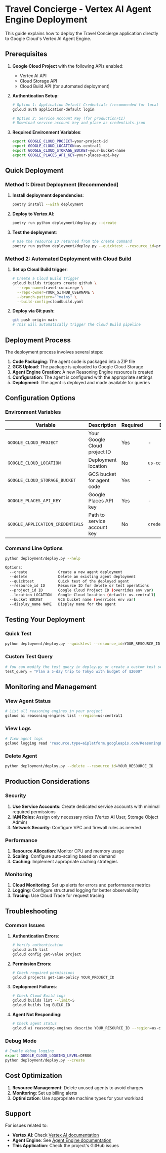 # Travel Concierge - Vertex AI Agent Engine Deployment

This guide explains how to deploy the Travel Concierge application directly to Google Cloud's Vertex AI Agent Engine.

## Prerequisites

1. **Google Cloud Project** with the following APIs enabled:
   - Vertex AI API
   - Cloud Storage API
   - Cloud Build API (for automated deployment)

2. **Authentication Setup**:
   ```bash
   # Option 1: Application Default Credentials (recommended for local development)
   gcloud auth application-default login
   
   # Option 2: Service Account Key (for production/CI)
   # Download service account key and place as credentials.json
   ```

3. **Required Environment Variables**:
   ```bash
   export GOOGLE_CLOUD_PROJECT=your-project-id
   export GOOGLE_CLOUD_LOCATION=us-central1
   export GOOGLE_CLOUD_STORAGE_BUCKET=your-bucket-name
   export GOOGLE_PLACES_API_KEY=your-places-api-key
   ```

## Quick Deployment

### Method 1: Direct Deployment (Recommended)

1. **Install deployment dependencies**:
   ```bash
   poetry install --with deployment
   ```

2. **Deploy to Vertex AI**:
   ```bash
   poetry run python deployment/deploy.py --create
   ```

3. **Test the deployment**:
   ```bash
   # Use the resource ID returned from the create command
   poetry run python deployment/deploy.py --quicktest --resource_id=projects/YOUR_PROJECT/locations/us-central1/reasoningEngines/AGENT_ID
   ```

### Method 2: Automated Deployment with Cloud Build

1. **Set up Cloud Build trigger**:
   ```bash
   # Create a Cloud Build trigger
   gcloud builds triggers create github \
     --repo-name=travel-concierge \
     --repo-owner=YOUR_GITHUB_USERNAME \
     --branch-pattern="^main$" \
     --build-config=cloudbuild.yaml
   ```

2. **Deploy via Git push**:
   ```bash
   git push origin main
   # This will automatically trigger the Cloud Build pipeline
   ```

## Deployment Process

The deployment process involves several steps:

1. **Code Packaging**: The agent code is packaged into a ZIP file
2. **GCS Upload**: The package is uploaded to Google Cloud Storage
3. **Agent Engine Creation**: A new Reasoning Engine resource is created
4. **Configuration**: The agent is configured with the appropriate settings
5. **Deployment**: The agent is deployed and made available for queries

## Configuration Options

### Environment Variables

| Variable | Description | Required | Default |
|----------|-------------|----------|---------|
| `GOOGLE_CLOUD_PROJECT` | Your Google Cloud project ID | Yes | - |
| `GOOGLE_CLOUD_LOCATION` | Deployment location | No | `us-central1` |
| `GOOGLE_CLOUD_STORAGE_BUCKET` | GCS bucket for agent code | Yes | - |
| `GOOGLE_PLACES_API_KEY` | Google Places API key | Yes | - |
| `GOOGLE_APPLICATION_CREDENTIALS` | Path to service account key | No | `credentials.json` |

### Command Line Options

```bash
python deployment/deploy.py --help

Options:
  --create              Create a new agent deployment
  --delete              Delete an existing agent deployment
  --quicktest           Quick test of the deployed agent
  --resource_id ID      Resource ID for delete or test operations
  --project_id ID       Google Cloud Project ID (overrides env var)
  --location LOCATION   Google Cloud location (default: us-central1)
  --bucket BUCKET       GCS bucket name (overrides env var)
  --display_name NAME   Display name for the agent
```

## Testing Your Deployment

### Quick Test
```bash
python deployment/deploy.py --quicktest --resource_id=YOUR_RESOURCE_ID
```

### Custom Test Query
```python
# You can modify the test query in deploy.py or create a custom test script
test_query = "Plan a 5-day trip to Tokyo with budget of $2000"
```

## Monitoring and Management

### View Agent Status
```bash
# List all reasoning engines in your project
gcloud ai reasoning-engines list --region=us-central1
```

### View Logs
```bash
# View agent logs
gcloud logging read "resource.type=aiplatform.googleapis.com/ReasoningEngine" --limit=50
```

### Delete Agent
```bash
python deployment/deploy.py --delete --resource_id=YOUR_RESOURCE_ID
```

## Production Considerations

### Security
1. **Use Service Accounts**: Create dedicated service accounts with minimal required permissions
2. **IAM Roles**: Assign only necessary roles (Vertex AI User, Storage Object Admin)
3. **Network Security**: Configure VPC and firewall rules as needed

### Performance
1. **Resource Allocation**: Monitor CPU and memory usage
2. **Scaling**: Configure auto-scaling based on demand
3. **Caching**: Implement appropriate caching strategies

### Monitoring
1. **Cloud Monitoring**: Set up alerts for errors and performance metrics
2. **Logging**: Configure structured logging for better observability
3. **Tracing**: Use Cloud Trace for request tracing

## Troubleshooting

### Common Issues

1. **Authentication Errors**:
   ```bash
   # Verify authentication
   gcloud auth list
   gcloud config get-value project
   ```

2. **Permission Errors**:
   ```bash
   # Check required permissions
   gcloud projects get-iam-policy YOUR_PROJECT_ID
   ```

3. **Deployment Failures**:
   ```bash
   # Check Cloud Build logs
   gcloud builds list --limit=5
   gcloud builds log BUILD_ID
   ```

4. **Agent Not Responding**:
   ```bash
   # Check agent status
   gcloud ai reasoning-engines describe YOUR_RESOURCE_ID --region=us-central1
   ```

### Debug Mode
```bash
# Enable debug logging
export GOOGLE_CLOUD_LOGGING_LEVEL=DEBUG
python deployment/deploy.py --create
```

## Cost Optimization

1. **Resource Management**: Delete unused agents to avoid charges
2. **Monitoring**: Set up billing alerts
3. **Optimization**: Use appropriate machine types for your workload

## Support

For issues related to:
- **Vertex AI**: Check [Vertex AI documentation](https://cloud.google.com/vertex-ai/docs)
- **Agent Engine**: See [Agent Engine documentation](https://cloud.google.com/vertex-ai/docs/agent-builder/agent-engine)
- **This Application**: Check the project's GitHub issues
